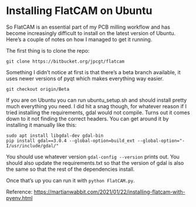 # Installing FlatCAM on Ubuntu

So FlatCAM is an essential part of my PCB milling workflow and has become increasingly difficult to install on the latest version of Ubuntu. Here’s a couple of notes on how I managed to get it running.

The first thing is to clone the repo:

```shell
git clone https://bitbucket.org/jpcgt/flatcam
```

Something I didn’t notice at first is that there’s a beta branch available, it uses newer versions of pyqt which makes everything way easier.

```shell
git checkout origin/Beta
```

If you are on Ubuntu you can run ubuntu_setup.sh and should install pretty much everything you need. I did hit a snag though, for whatever reason if I tried installing the requirements, gdal would not compile. Turns out it comes down to it not finding the correct headers. You can get around it by installing it manually like this:

```shell
sudo apt install libgdal-dev gdal-bin
pip install gdal==3.0.4 --global-option=build_ext --global-option="-I/usr/include/gdal/"
```

You should use whatever version `gdal-config --version` prints out. You should also update the requirements.txt so that the version of gdal is also the same so that the rest of the dependencies install.

Once that’s up you can run it with `python FlatCAM.py`.

Reference: https://martianwabbit.com/2021/01/22/installing-flatcam-with-pyenv.html
